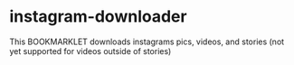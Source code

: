 # instagram-downloader
This BOOKMARKLET downloads instagrams pics, videos, and stories
(not yet supported for videos outside of stories)


